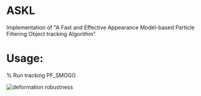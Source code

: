 # ASKL
Implementation of "A Fast and Effective Appearance Model-based Particle Filtering Object tracking Algorithm"

# Usage:
% Run tracking
PF_SMOG()

 ![deformation robustness]()
